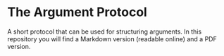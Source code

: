 The Argument Protocol
==

A short protocol that can be used for structuring arguments. In this repository you
will find a Markdown version (readable online) and a PDF version.

